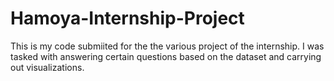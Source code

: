 # Hamoya-Internship-Project
This is my code submiited for the the various project of the internship. I was tasked with answering certain questions based on the dataset and carrying out visualizations.
